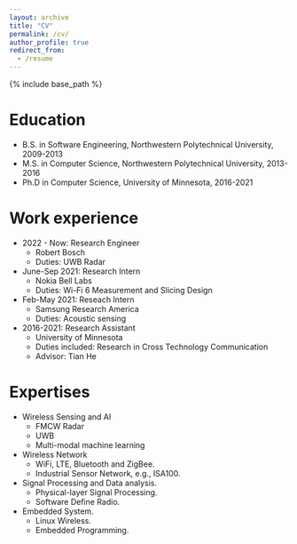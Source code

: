 ```yaml
---
layout: archive
title: "CV"
permalink: /cv/
author_profile: true
redirect_from:
  - /resume
---
```


{% include base_path %}

Education
======
* B.S. in Software Engineering, Northwestern Polytechnical University, 2009-2013
* M.S. in Computer Science, Northwestern Polytechnical University, 2013-2016
* Ph.D in Computer Science, University of Minnesota, 2016-2021

Work experience
======
* 2022 - Now: Research Engineer
  * Robert Bosch
  * Duties: UWB Radar
* June-Sep 2021: Research Intern
  * Nokia Bell Labs
  * Duties: Wi-Fi 6 Measurement and Slicing Design 
* Feb-May 2021: Reseach Intern 
  * Samsung Research America
  * Duties: Acoustic sensing
* 2016-2021: Research Assistant
  * University of Minnesota
  * Duties included: Research in Cross Technology Communication
  * Advisor: Tian He
    
Expertises
======
* Wireless Sensing and AI
  * FMCW Radar
  * UWB
  * Multi-modal machine learning
* Wireless Network
  * WiFi, LTE, Bluetooth and ZigBee.
  * Industrial Sensor Network, e.g., ISA100.
* Signal Processing and Data analysis.
  * Physical-layer Signal Processing.
  * Software Define Radio.
* Embedded System.
  * Linux Wireless. 
  * Embedded Programming.




